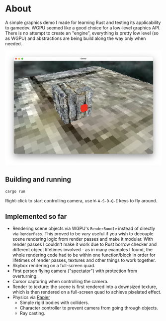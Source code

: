 # About
A simple graphics demo I made for learning Rust and testing its applicability to gamedev. WGPU seemed like a good choice
for a low-level graphics API. There is no attempt to create an "engine", everything is pretty low level
(so as WGPU) and abstractions are being build along the way only when needed.

![Screenshot](/screenshot.png?raw=true)

## Building and running
```
cargo run
```
Right-click to start controlling camera, use `W-A-S-D-Q-E` keys to fly around.

## Implemented so far
- Rendering scene objects via WGPU's `RenderBundle` instead of directly via `RenderPass`. This proved to be _very_ useful
if you wish to decouple scene rendering logic from render passes and make it modular. With render passes I couldn't
make it work due to Rust borrow checker and different object lifetimes involved - as in many examples I found,
the whole rendering code had to be within one function/block in order for lifetimes of render passes, textures and other
things to work together.
- Skybox rendering on a full-screen quad.
- First person flying camera ("spectator") with protection from overturning.
- Cursor capturing when controlling the camera.
- Render to texture: the scene is first rendered into a downsized texture, which is then rendered on a full-screen quad to achieve pixelated effect.
- Physics via [Rapier](https://rapier.rs)
  - Simple rigid bodies with colliders.
  - Character controller to prevent camera from going through objects.
  - Ray casting.
